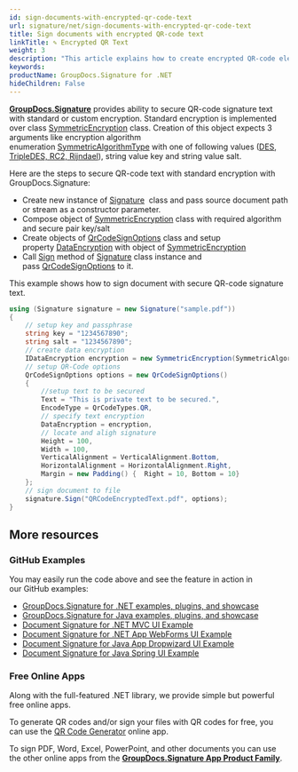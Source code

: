 ```yaml
---
id: sign-documents-with-encrypted-qr-code-text
url: signature/net/sign-documents-with-encrypted-qr-code-text
title: Sign documents with encrypted QR-code text
linkTitle: ✎ Encrypted QR Text
weight: 3
description: "This article explains how to create encrypted QR-code electronic signature with GroupDocs.Signature API"
keywords: 
productName: GroupDocs.Signature for .NET
hideChildren: False
---
```

[**GroupDocs.Signature**](https://products.groupdocs.com/signature/net) provides ability to secure QR-code signature text with standard or custom encryption. Standard encryption is implemented over class [SymmetricEncryption](https://reference.groupdocs.com/signature/net/groupdocs.signature.domain.extensions/symmetricencryption) class. Creation of this object expects 3 arguments like encryption algorithm enumeration [SymmetricAlgorithmType](https://reference.groupdocs.com/signature/net/groupdocs.signature.domain.extensions/symmetricalgorithmtype) with one of following values ([DES, TripleDES, RC2, Rijndael](https://reference.groupdocs.com/signature/net/groupdocs.signature.domain.extensions/symmetricalgorithmtype)), string value key and string value salt.

Here are the steps to secure QR-code text with standard encryption with GroupDocs.Signature:

* Create new instance of [Signature](https://reference.groupdocs.com/signature/net/groupdocs.signature/signature)  class and pass source document path or stream as a constructor parameter.
* Compose object of [SymmetricEncryption](https://reference.groupdocs.com/signature/net/groupdocs.signature.domain.extensions/symmetricencryption) class with required algorithm and secure pair key/salt
* Create objects of [QrCodeSignOptions](https://reference.groupdocs.com/signature/net/groupdocs.signature.options/qrcodesignoptions) class and setup property [DataEncryption](https://reference.groupdocs.com/signature/net/groupdocs.signature.options/qrcodesignoptions/dataencryption) with object of [SymmetricEncryption](https://reference.groupdocs.com/signature/net/groupdocs.signature.domain.extensions/symmetricencryption)
* Call [Sign](https://reference.groupdocs.com/signature/net/groupdocs.signature/signature/sign/) method of [Signature](https://reference.groupdocs.com/signature/net/groupdocs.signature/signature) class instance and pass [QrCodeSignOptions](https://reference.groupdocs.com/signature/net/groupdocs.signature.options/qrcodesignoptions) to it.

This example shows how to sign document with secure QR-code signature text.

```csharp
using (Signature signature = new Signature("sample.pdf"))
{
    // setup key and passphrase
    string key = "1234567890";
    string salt = "1234567890";
    // create data encryption
    IDataEncryption encryption = new SymmetricEncryption(SymmetricAlgorithmType.Rijndael, key, salt);
    // setup QR-Code options
    QrCodeSignOptions options = new QrCodeSignOptions()
    {
        //setup text to be secured
        Text = "This is private text to be secured.",
        EncodeType = QrCodeTypes.QR,
        // specify text encryption
        DataEncryption = encryption,
        // locate and aligh signature
        Height = 100,
        Width = 100,
        VerticalAlignment = VerticalAlignment.Bottom,
        HorizontalAlignment = HorizontalAlignment.Right,
        Margin = new Padding() {  Right = 10, Bottom = 10}
    };
    // sign document to file
    signature.Sign("QRCodeEncryptedText.pdf", options);
}
```

## More resources

### GitHub Examples

You may easily run the code above and see the feature in action in our GitHub examples:

* [GroupDocs.Signature for .NET examples, plugins, and showcase](https://github.com/groupdocs-signature/GroupDocs.Signature-for-.NET)
* [GroupDocs.Signature for Java examples, plugins, and showcase](https://github.com/groupdocs-signature/GroupDocs.Signature-for-Java)
* [Document Signature for .NET MVC UI Example](https://github.com/groupdocs-signature/GroupDocs.Signature-for-.NET-MVC)
* [Document Signature for .NET App WebForms UI Example](https://github.com/groupdocs-signature/GroupDocs.Signature-for-.NET-WebForms)
* [Document Signature for Java App Dropwizard UI Example](https://github.com/groupdocs-signature/GroupDocs.Signature-for-Java-Dropwizard)
* [Document Signature for Java Spring UI Example](https://github.com/groupdocs-signature/GroupDocs.Signature-for-Java-Spring)

### Free Online Apps

Along with the full-featured .NET library, we provide simple but powerful free online apps.

To generate QR codes and/or sign your files with QR codes for free, you can use the [QR Code Generator](https://products.groupdocs.app/signature/generate/qrcode) online app.

To sign PDF, Word, Excel, PowerPoint, and other documents you can use the other online apps from the **[GroupDocs.Signature App Product Family](https://products.groupdocs.app/signature/family)**.
